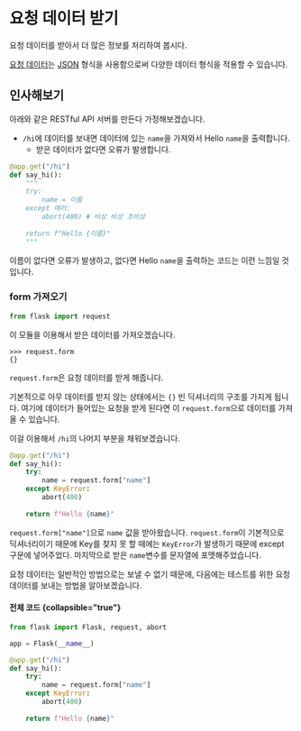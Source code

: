 # 요청 데이터 받기

요청 데이터를 받아서 더 많은 정보를 처리하여 봅시다.

[요청 데이터](REST-request-elements.md#data)는 [JSON](JSON.md) 형식을 사용함으로써 다양한 데이터 형식을 적용할 수 있습니다.

## 인사해보기

아래와 같은 RESTful API 서버를 만든다 가정해보겠습니다.
- `/hi`에 데이터를 보내면 데이터에 있는 `name`을 가져와서 Hello `name`을 출력합니다.
  - 받은 데이터가 없다면 오류가 발생합니다.

```python
@app.get("/hi")
def say_hi():
    """
    try:
        name = 이름
    except 에러:
        abort(400) # 비상 비상 초비상
    
    return f"Hello {이름}"
    """
```

이름이 없다면 오류가 발생하고, 없다면 Hello `name`을 출력하는 코드는 이런 느낌일 것 입니다.

### form 가져오기

```python
from flask import request
```

이 모듈을 이용해서 받은 데이터를 가져오겠습니다.

```
>>> request.form
{}
```

`request.form`은 요청 데이터를 받게 해줍니다.

기본적으로 아무 데이터를 받지 않는 상태에서는 `{}` 빈 딕셔너리의 구조를 가지게 됩니다.
여기에 데이터가 들어있는 요청을 받게 된다면 이 `request.form`으로 데이터를 가져올 수 있습니다.

이걸 이용해서 `/hi`의 나머지 부분을 채워보겠습니다.

```python
@app.get("/hi")
def say_hi():
    try:
        name = request.form["name"]
    except KeyError:
        abort(400)
    
    return f"Hello {name}"
```

`request.form["name"]`으로 `name` 값을 받아왔습니다.
`request.form`이 기본적으로 딕셔너리이기 때문에 Key를 찾지 못 할 때에는 `KeyError`가 발생하기 때문에 except 구문에 넣어주었다.
마지막으로 받은 `name`변수를 문자열에 포맷해주었습니다.

요청 데이터는 일반적인 방법으로는 보낼 수 없기 때문에, 다음에는 테스트를 위한 요청 데이터를 보내는 방법을 알아보겠습니다.

#### 전체 코드 {collapsible="true"}

```python
from flask import Flask, request, abort

app = Flask(__name__)

@app.get("/hi")
def say_hi():
    try:
        name = request.form["name"]
    except KeyError:
        abort(400)
    
    return f"Hello {name}"
```
